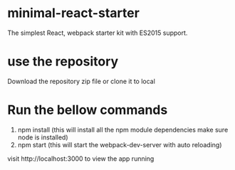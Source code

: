 # minimal-react-starter
The simplest React, webpack starter kit with ES2015 support.

# use the repository
Download the repository zip file or clone it to local

# Run the bellow commands
1. npm install (this will install all the npm module dependencies make sure node is installed)
2. npm start (this will start the webpack-dev-server with auto reloading)

visit http://localhost:3000 to view the app running
